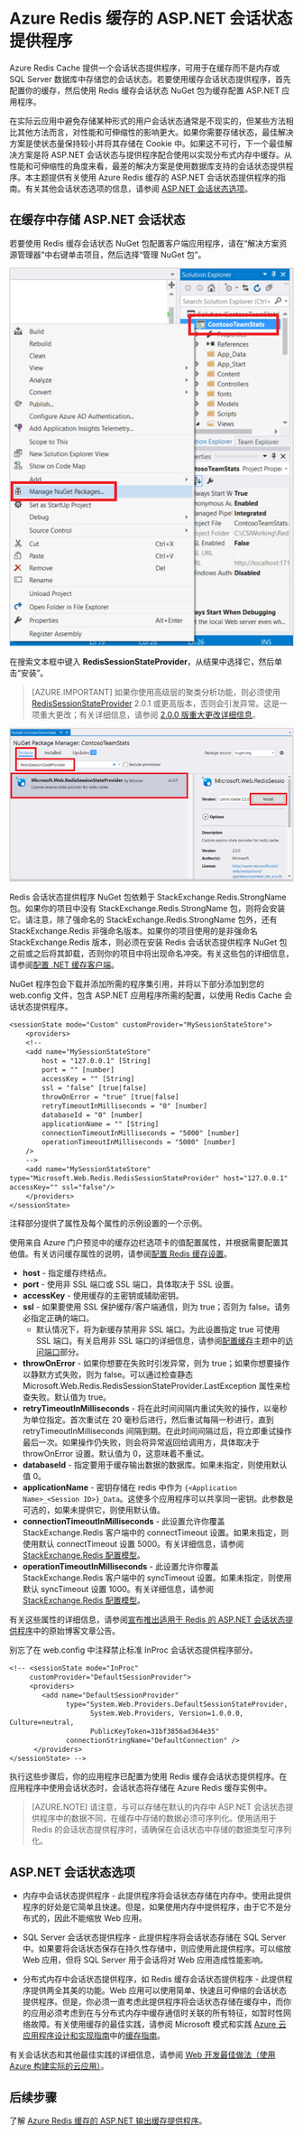 <properties
	pageTitle="缓存 ASP.NET 会话状态提供程序 | Azure"
	description="了解如何使用 Azure Redis 缓存存储 ASP.NET 会话状态"
	services="redis-cache"
	documentationCenter="na"
	authors="steved0x"
	manager="douge"
	editor="tysonn" />
<tags
	ms.service="cache"
	ms.date="07/12/2016"
	wacn.date=""/>

# Azure Redis 缓存的 ASP.NET 会话状态提供程序

Azure Redis Cache 提供一个会话状态提供程序，可用于在缓存而不是内存或 SQL Server 数据库中存储您的会话状态。若要使用缓存会话状态提供程序，首先配置你的缓存，然后使用 Redis 缓存会话状态 NuGet 包为缓存配置 ASP.NET 应用程序。

在实际云应用中避免存储某种形式的用户会话状态通常是不现实的，但某些方法相比其他方法而言，对性能和可伸缩性的影响更大。如果你需要存储状态，最佳解决方案是使状态量保持较小并将其存储在 Cookie 中。如果这不可行，下一个最佳解决方案是将 ASP.NET 会话状态与提供程序配合使用以实现分布式内存中缓存。从性能和可伸缩性的角度来看，最差的解决方案是使用数据库支持的会话状态提供程序。本主题提供有关使用 Azure Redis 缓存的 ASP.NET 会话状态提供程序的指南。有关其他会话状态选项的信息，请参阅 [ASP.NET 会话状态选项](#aspnet-session-state-options)。

## 在缓存中存储 ASP.NET 会话状态

若要使用 Redis 缓存会话状态 NuGet 包配置客户端应用程序，请在“解决方案资源管理器”中右键单击项目，然后选择“管理 NuGet 包”。

![Azure Redis 缓存管理 NuGet 包](./media/cache-aspnet-session-state-provider/redis-cache-manage-nuget-menu.png)

在搜索文本框中键入 **RedisSessionStateProvider**，从结果中选择它，然后单击“安装”。

>[AZURE.IMPORTANT] 如果你使用高级层的聚类分析功能，则必须使用 [RedisSessionStateProvider](https://www.nuget.org/packages/Microsoft.Web.RedisSessionStateProvider) 2.0.1 或更高版本，否则会引发异常。这是一项重大更改；有关详细信息，请参阅 [2\.0.0 版重大更改详细信息](https://github.com/Azure/aspnet-redis-providers/wiki/v2.0.0-Breaking-Change-Details)。

![Azure Redis 缓存会话状态提供程序](./media/cache-aspnet-session-state-provider/redis-cache-session-state-provider.png)  


Redis 会话状态提供程序 NuGet 包依赖于 StackExchange.Redis.StrongName 包。如果你的项目中没有 StackExchange.Redis.StrongName 包，则将会安装它。请注意，除了强命名的 StackExchange.Redis.StrongName 包外，还有 StackExchange.Redis 非强命名版本。如果你的项目使用的是非强命名 StackExchange.Redis 版本，则必须在安装 Redis 会话状态提供程序 NuGet 包之前或之后将其卸载，否则你的项目中将出现命名冲突。有关这些包的详细信息，请参阅[配置 .NET 缓存客户端](/documentation/articles/cache-dotnet-how-to-use-azure-redis-cache/#configure-the-cache-clients)。

NuGet 程序包会下载并添加所需的程序集引用，并将以下部分添加到您的 web.config 文件，包含 ASP.NET 应用程序所需的配置，以使用 Redis Cache 会话状态提供程序。

    <sessionState mode="Custom" customProvider="MySessionStateStore">
        <providers>
        <!--
		<add name="MySessionStateStore"
     	  	host = "127.0.0.1" [String]
    		port = "" [number]
    		accessKey = "" [String]
    		ssl = "false" [true|false]
    		throwOnError = "true" [true|false]
    		retryTimeoutInMilliseconds = "0" [number]
    		databaseId = "0" [number]
    		applicationName = "" [String]
    		connectionTimeoutInMilliseconds = "5000" [number]
    		operationTimeoutInMilliseconds = "5000" [number]
		/>
        -->
		<add name="MySessionStateStore" type="Microsoft.Web.Redis.RedisSessionStateProvider" host="127.0.0.1" accessKey="" ssl="false"/>
        </providers>
    </sessionState>

注释部分提供了属性及每个属性的示例设置的一个示例。

使用来自 Azure 门户预览中的缓存边栏选项卡的值配置属性，并根据需要配置其他值。有关访问缓存属性的说明，请参阅[配置 Redis 缓存设置](/documentation/articles/cache-configure/#configure-redis-cache-settings)。

-	**host** - 指定缓存终结点。
-	**port** - 使用非 SSL 端口或 SSL 端口，具体取决于 SSL 设置。
-	**accessKey** - 使用缓存的主密钥或辅助密钥。
-	**ssl** - 如果要使用 SSL 保护缓存/客户端通信，则为 true；否则为 false。请务必指定正确的端口。
	-	默认情况下，将为新缓存禁用非 SSL 端口。为此设置指定 true 可使用 SSL 端口。有关启用非 SSL 端口的详细信息，请参阅[配置缓存](/documentation/articles/cache-configure/)主题中的[访问端口](/documentation/articles/cache-configure/#access-ports)部分。
-	**throwOnError** - 如果你想要在失败时引发异常，则为 true；如果你想要操作以静默方式失败，则为 false。可以通过检查静态 Microsoft.Web.Redis.RedisSessionStateProvider.LastException 属性来检查失败。默认值为 true。
-	**retryTimeoutInMilliseconds** - 将在此时间间隔内重试失败的操作，以毫秒为单位指定。首次重试在 20 毫秒后进行，然后重试每隔一秒进行，直到 retryTimeoutInMilliseconds 间隔到期。在此时间间隔过后，将立即重试操作最后一次。如果操作仍失败，则会将异常返回给调用方，具体取决于 throwOnError 设置。默认值为 0，这意味着不重试。
-	**databaseId** - 指定要用于缓存输出数据的数据库。如果未指定，则使用默认值 0。
-	**applicationName** - 密钥存储在 redis 中作为 `{<Application Name>_<Session ID>}_Data`。这使多个应用程序可以共享同一密钥。此参数是可选的，如果未提供它，则使用默认值。
-	**connectionTimeoutInMilliseconds** - 此设置允许你覆盖 StackExchange.Redis 客户端中的 connectTimeout 设置。如果未指定，则使用默认 connectTimeout 设置 5000。有关详细信息，请参阅 [StackExchange.Redis 配置模型](http://go.microsoft.com/fwlink/?LinkId=398705)。
-	**operationTimeoutInMilliseconds** - 此设置允许你覆盖 StackExchange.Redis 客户端中的 syncTimeout 设置。如果未指定，则使用默认 syncTimeout 设置 1000。有关详细信息，请参阅 [StackExchange.Redis 配置模型](http://go.microsoft.com/fwlink/?LinkId=398705)。

有关这些属性的详细信息，请参阅[宣布推出适用于 Redis 的 ASP.NET 会话状态提供程序](http://blogs.msdn.com/b/webdev/archive/2014/05/12/announcing-asp-net-session-state-provider-for-redis-preview-release.aspx)中的原始博客文章公告。

别忘了在 web.config 中注释禁止标准 InProc 会话状态提供程序部分。

    <!-- <sessionState mode="InProc"
         customProvider="DefaultSessionProvider">
         <providers>
            <add name="DefaultSessionProvider"
                  type="System.Web.Providers.DefaultSessionStateProvider,
                        System.Web.Providers, Version=1.0.0.0, Culture=neutral,
                        PublicKeyToken=31bf3856ad364e35"
                  connectionStringName="DefaultConnection" />
          </providers>
    </sessionState> -->

执行这些步骤后，你的应用程序已配置为使用 Redis 缓存会话状态提供程序。在应用程序中使用会话状态时，会话状态将存储在 Azure Redis 缓存实例中。

>[AZURE.NOTE] 请注意，与可以存储在默认的内存中 ASP.NET 会话状态提供程序中的数据不同，在缓存中存储的数据必须可序列化。使用适用于 Redis 的会话状态提供程序时，请确保在会话状态中存储的数据类型可序列化。

## <a name="aspnet-session-state-options"></a> ASP.NET 会话状态选项

- 内存中会话状态提供程序 - 此提供程序将会话状态存储在内存中。使用此提供程序的好处是它简单且快速。但是，如果使用内存中提供程序，由于它不是分布式的，因此不能缩放 Web 应用。

- SQL Server 会话状态提供程序 - 此提供程序将会话状态存储在 SQL Server 中。如果要将会话状态保存在持久性存储中，则应使用此提供程序。可以缩放 Web 应用，但将 SQL Server 用于会话将对 Web 应用造成性能影响。

- 分布式内存中会话状态提供程序，如 Redis 缓存会话状态提供程序 - 此提供程序提供两全其美的功能。Web 应用可以使用简单、快速且可伸缩的会话状态提供程序。但是，你必须一直考虑此提供程序将会话状态存储在缓存中，而你的应用必须考虑到在与分布式内存中缓存通信时关联的所有特征，如暂时性网络故障。有关使用缓存的最佳实践，请参阅 Microsoft 模式和实践 [Azure 云应用程序设计和实现指南](https://github.com/mspnp/azure-guidance)中的[缓存指南](https://github.com/mspnp/azure-guidance/blob/master/Caching.md)。

有关会话状态和其他最佳实践的详细信息，请参阅 [Web 开发最佳做法（使用 Azure 构建实际的云应用）](http://www.asp.net/aspnet/overview/developing-apps-with-windows-azure/building-real-world-cloud-apps-with-windows-azure/web-development-best-practices)。

## 后续步骤

了解 [Azure Redis 缓存的 ASP.NET 输出缓存提供程序](/documentation/articles/cache-aspnet-output-cache-provider/)。

<!---HONumber=Mooncake_0829_2016-->
